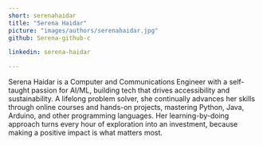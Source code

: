 ```yaml
---
short: serenahaidar
title: "Serena Haidar"
picture: "images/authors/serenahaidar.jpg"
github: Serena-github-c

linkedin: serena-haidar

---
```


Serena Haidar is a Computer and Communications Engineer with a self-taught passion for AI/ML, building tech that drives accessibility and sustainability. A lifelong problem solver, she continually advances her skills through online courses and hands-on projects, mastering Python, Java, Arduino, and other programming languages.  Her learning-by-doing approach turns every hour of exploration into an investment, because making a positive impact is what matters most.